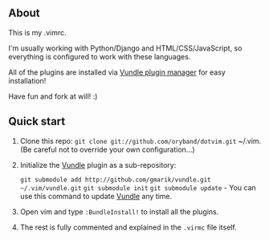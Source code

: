 ## About

This is my .vimrc.

I'm usually working with Python/Django and HTML/CSS/JavaScript, so everything is configured to work with these languages.

All of the plugins are installed via [Vundle plugin manager](http://github.com/gmarik/vundle) for easy installation!

Have fun and fork at will! :)

## Quick start

1. Clone this repo: `git clone git://github.com/oryband/dotvim.git` ~/.vim. (Be careful not to override your own configuration...)
2. Initialize the [Vundle](http://github.com/gmarik/vundle) plugin as a sub-repository:

    `git submodule add http://github.com/gmarik/vundle.git ~/.vim/vundle.git`
    `git submodule init`
    `git submodule update` - You can use this command to update [Vundle](http://github.com/gmarik/vundle) any time.

3. Open vim and type `:BundleInstall!` to install all the plugins.
4. The rest is fully commented and explained in the `.virmc` file itself.

